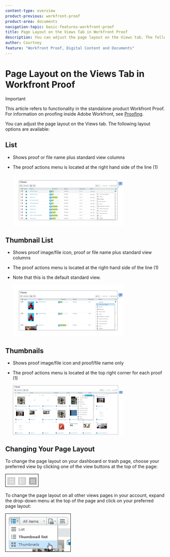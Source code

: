 ```yaml
---
content-type: overview
product-previous: workfront-proof
product-area: documents
navigation-topic: basic-features-workfront-proof
title: Page Layout on the Views Tab in Workfront Proof
description: You can adjust the page layout on the Views tab. The following layout options are available - EDIT ME.
author: Courtney
feature: "Workfront Proof, Digital Content and Documents"
---
```


# Page Layout on the Views Tab in Workfront Proof

>[!IMPORTANT]
>
>This article refers to functionality in the standalone product Workfront Proof. For information on proofing inside Adobe Workfront, see [Proofing](../../../review-and-approve-work/proofing/proofing.md).

You can adjust the page layout on the Views tab. The following layout options are available:

## List

* Shows proof or file name plus standard view columns
* The proof actions menu is located at the right hand side of the line (1)

  ![Page_views_-_list_view.png](assets/page-views---list-view-350x164.png)

## Thumbnail List

* Shows proof image/file icon, proof or file name plus standard view columns
* The proof actions menu is located at the right-hand side of the line (1)
* Note that this is the default standard view.

  ![Page_views_-_thumbnails_list_view.png](assets/page-views---thumbnails-list-view-350x164.png)

## Thumbnails

* Shows proof image/file icon and proof/file name only
* The proof actions menu is located at the top right corner for each proof (1)

  ![Page_views_-_thumbnails_view.png](assets/page-views---thumbnails-view-350x156.png)

## Changing Your Page Layout

To change the page layout on your dashboard or trash page, choose your preferred view by clicking one of the view buttons at the top of the page:

![Page_views_old_menu.png](assets/page-views-old-menu.png)

To change the page layout on all other views pages in your account, expand the drop-down menu at the top of the page and click on your preferred page layout:

![Page_views_new_menu.png](assets/page-views-new-menu.png)

